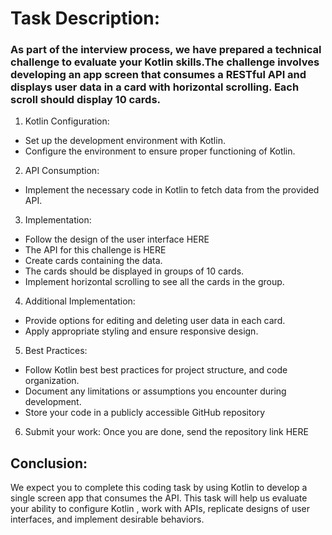 # Task Description:
### As part of the interview process, we have prepared a technical challenge to evaluate your Kotlin skills.The challenge involves developing an app screen that consumes a RESTful API and displays user data in a card with horizontal scrolling. Each scroll should display 10 cards.

1. Kotlin Configuration:
- Set up the development environment with Kotlin.
- Configure the environment to ensure proper functioning of Kotlin.
  
2. API Consumption:
- Implement the necessary code in Kotlin to fetch data from the provided API.
  
3. Implementation:
- Follow the design of the user interface HERE
- The API for this challenge is HERE
- Create cards containing the data.
- The cards should be displayed in groups of 10 cards.
- Implement horizontal scrolling to see all the cards in the group.
  
4. Additional Implementation:
- Provide options for editing and deleting user data in each card.
- Apply appropriate styling and ensure responsive design.
  
5. Best Practices:
- Follow Kotlin best best practices for project structure, and code organization.
- Document any limitations or assumptions you encounter during development.
- Store your code in a publicly accessible GitHub repository

6. Submit your work:
Once you are done, send the repository link HERE

## Conclusion:
We expect you to complete this coding task by using Kotlin to develop a single screen app that
consumes the API. This task will help us evaluate your ability to configure Kotlin , work with
APIs, replicate designs of user interfaces, and implement desirable behaviors.
